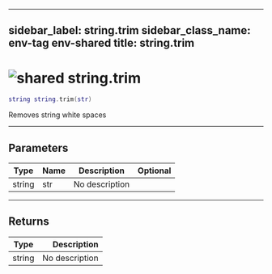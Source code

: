 ---
sidebar_label: string.trim
sidebar_class_name: env-tag env-shared
title: string.trim
------

# <img src='/img/wiki/shared.png' alt='shared' classname='env-tag' /> string.trim

```lua
string string.trim(str)
```

Removes string white spaces<br/>

-----------------
## Parameters

| Type   | Name | Description | Optional |
| ------ | ---- | ----------- | -------: |
| string | str | No description |   |

-----------------
## Returns

| Type   | Description |
| ------ | ----------: |
| string | No description |


